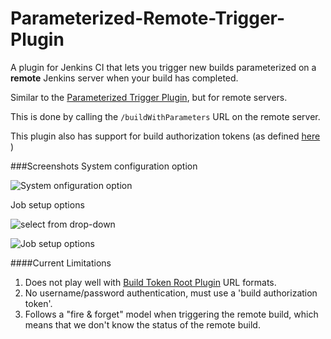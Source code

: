 Parameterized-Remote-Trigger-Plugin
===================================

A plugin for Jenkins CI  that lets you trigger new builds parameterized on a **remote** Jenkins server when your build has completed.

Similar to the [Parameterized Trigger Plugin](https://wiki.jenkins-ci.org/display/JENKINS/Parameterized+Trigger+Plugin), but for remote servers.

This is done by calling the ```/buildWithParameters``` URL on the remote server.

This plugin also has support for build authorization tokens (as defined [here](https://wiki.jenkins-ci.org/display/JENKINS/Quick+and+Simple+Security) )

###Screenshots
System configuration option

![System onfiguration option](https://raw.github.com/morficus/Parameterized-Remote-Trigger-Plugin/master/screenshots/1-system-settings.png)


Job setup options

![select from drop-down](https://raw.github.com/morficus/Parameterized-Remote-Trigger-Plugin/master/screenshots/2-build-configuration-1.png)

![Job setup options](https://raw.github.com/morficus/Parameterized-Remote-Trigger-Plugin/master/screenshots/3-build-configuration-2.png)


####Current Limitations
1. Does not play well with [Build Token Root Plugin](https://wiki.jenkins-ci.org/display/JENKINS/Build+Token+Root+Plugin) URL formats.
2. No username/password authentication, must use a 'build authorization token'.
3. Follows a "fire & forget" model when triggering the remote build, which means that we don't know the status of the remote build.
